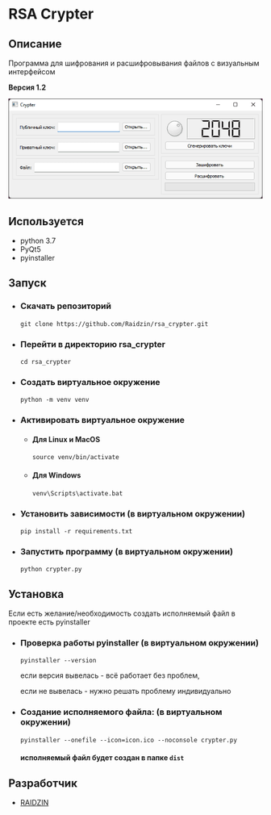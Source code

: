 # RSA Crypter

## Описание
Программа для шифрования и расшифровывания файлов с визуальным интерфейсом

**Версия 1.2**

![](https://github.com/Raidzin/rsa_crypter/blob/main/design_example.png?raw=true)

## Используется

- python 3.7
- PyQt5
- pyinstaller

## Запуск

- ### Скачать репозиторий
  ```shell
  git clone https://github.com/Raidzin/rsa_crypter.git
  ```
  
- ### Перейти в директорию rsa_crypter
  ```shell
  cd rsa_crypter
  ```
- ### Создать виртуальное окружение
  ```shell
  python -m venv venv
  ```

- ### Активировать виртуальное окружение
  - #### Для Linux и MacOS
    ```shell
    source venv/bin/activate
    ```
  - #### Для Windows
    ```commandline
    venv\Scripts\activate.bat
    ```

- ### Установить зависимости (в виртуальном окружении)
  ```shell
  pip install -r requirements.txt
  ```

- ### Запустить программу (в виртуальном окружении)
  ```shell
  python crypter.py
  ```
  
## Установка

Если есть желание/необходимость создать исполняемый файл в проекте есть pyinstaller

- ### Проверка работы pyinstaller (в виртуальном окружении)
  ```shell
  pyinstaller --version
  ```
  если версия вывелась - всё работает без проблем,

  если не вывелась - нужно решать проблему индивидуально

- ### Создание исполняемого файла: (в виртуальном окружении)
  ```shell
  pyinstaller --onefile --icon=icon.ico --noconsole crypter.py
  ```
  #### исполняемый файл будет создан в папке `dist`
  
## Разработчик

- [RAIDZIN](https://github.com/Raidzin "github.com/Raidzin")